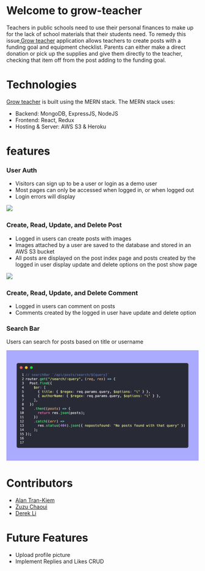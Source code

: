 # Welcome to grow-teacher

Teachers in public schools need to use their personal finances to make up for the lack of school materials that their students need. To remedy this issue,[Grow teacher](https://grow-teacher.herokuapp.com/login) application allows teachers to create posts with a funding goal and equipment checklist. Parents can either make a direct donation or pick up the supplies and give them directly to the teacher, checking that item off from the post adding to the funding goal.
# Technologies

[Grow teacher](https://grow-teacher.herokuapp.com/login) is built using the MERN stack. The MERN stack uses:
* Backend: MongoDB, ExpressJS, NodeJS
* Frontend: React, Redux
* Hosting & Server: AWS S3 & Heroku

# features
### User Auth
* Visitors can sign up to be a user or login as a demo user
* Most pages can only be accessed when logged in, or when logged out
* Login errors will display

![](https://github.com/loFiWaterCat/grow-teacher/blob/readme/images/Screen-Recording-2022-10-09-at-9.gif)

### Create, Read, Update, and Delete Post
* Logged in users can create posts with images
* Images attached by a user are saved to the database and stored in an AWS S3 bucket
* All posts are displayed on the post index page and posts created by the logged in user display update and delete options on the post show page

![](https://github.com/loFiWaterCat/grow-teacher/blob/readme/images/Screen_Recording_2022-10-10_at_12_45_00_PM_AdobeExpress.gif)

### Create, Read, Update, and Delete Comment
* Logged in users can comment on posts
* Comments created by the logged in user have update and delete option

### Search Bar
Users can search for posts based on title or username

![](https://github.com/loFiWaterCat/grow-teacher/blob/main/frontend/src/assets/images/search-code.png)

# Contributors
* [Alan Tran-Kiem](https://github.com/loFiWaterCat)
* [Zuzu Chaoui](https://github.com/zoumus)
* [Derek Li](https://github.com/deli123)

# Future Features
* Upload profile picture
* Implement Replies and Likes CRUD

